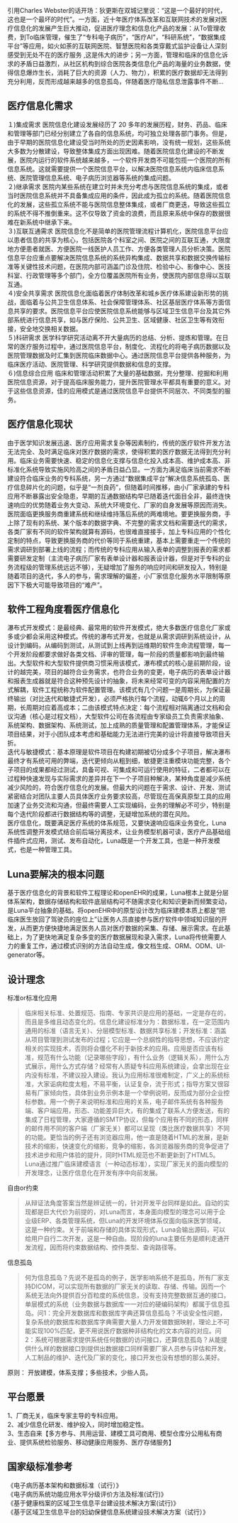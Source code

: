 引用Charles Webster的话开场：狄更斯在双城记里说：“这是一个最好的时代，这也是一个最坏的时代”。一方面，近十年医疗体系改革和互联网技术的发展对医疗信息化的发展产生巨大推动，促进医疗理念和信息化产品的发展：从To管理收费，到To临床管理，催生了“专科电子病历”，“医疗AI”，“科研系统”，“数据集成平台”等应用，如火如荼的互联网医院、智慧医院和各类穿戴式监护设备让人深刻感受到无处不在的医疗服务 ,这是伟大的进步；另一方面，管理和临床的信息化诉求的矛盾日益激烈，从社区机构到综合医院各类信息化产品的海量的业务数据，使得信息爆炸生长，消耗了巨大的资源（人力、物力），积累的医疗数据却无法得到充分利用，反而形成越来越多的信息孤岛，伴随着医疗隐私信息泄露事件不断...
## 医疗信息化需求
１)集成需求
医院信息化建设发展经历了 20 多年的发展历程，财务、药品、临床和管理等部门已经分别建立了各自的信息系统，均可独立处理各部门事务。但是，由于早期的医院信息化建设受当时所处的历史因素影响，没有统一规划，这些系统大多数为分散建设，导致整体集成方面出现困难。随着医院信息化建设的不断发展，医院内运行的软件系统越来越多，一个软件开发商不可能包揽一个医院的所有信息系统。这就需要提供一个医院信息平台，以解决医院信息系统内临床信息系统、医院管理信息系统、电子病历浏览器等系统的集成问题。</br>
２)继承需求
医院内某些系统在建立时并未充分考虑与医院信息系统的集成，或者当时医院信息系统并不具备集成应用的条件，因此成为孤立的系统。随着医院信息化的发展，这些孤立系统不能与医院信息整体集成，或者厂商更迭，导致这些孤立的系统不得不推倒重来。这不仅导致了资金的浪费，而且原来系统中保存的数据很难在新系统中继承下来。</br>
３)互联互通需求
医院信息化不是简单的医院管理流程计算机化，医院信息平台应以患者信息的共享为核心，包括医院各个科室之间、医院之间的互联互通，大限度地方便患者就医、方便医院一线医护人员工作、方便各类管理人员分析决策。医院信息平台应重点要解决医院信息系统的系统异构集成、数据共享和数据交换传输标准等关键性技术问题，在医院内部可涵盖门诊及住院、检验中心、影像中心、医技科室、行政管理等多个部门，全方位覆盖医院所有业务，使医院内部信息得以互联互通。</br>
４)安全共享需求
医院信息化面临着医疗体制改革和城乡医疗体系建设新形势的挑战，面临着与公共卫生信息体系、社会保障管理体系、社区基层医疗体系等方面信息共享的要求。医院信息平台应使医院信息系统能够与区域卫生信息平台及其它外部系统进行信息共享，如与医疗保险、公共卫生、区域健康、社区卫生等有效衔接，安全地交换相关数据。</br>
５)科研需求
医学科学研究活动离不开大量病历的总结、分析、提炼和管理。在日常的医疗服务过程中，通过医院信息平台，制度化、流程化的将电子病历数据以及医院管理数据及时汇集到医院临床数据中心。通过医院信息平台提供各种服务，为临床医疗活动、医院管理、科学研究提供数据和信息的支撑。</br>
６)信息综合应用
临床和管理活动积累了大量的基础数据，充分整理、挖掘和利用医院信息资源，对于提高临床服务能力，提升医院管理水平都具有重要的意义。对于这些信息资源，佳的应用模式是通过医院信息平台提供不同层次、不同类型的服务。</br>
## 医疗信息化现状
由于医学知识发展迅速、医疗应用需求复杂等因素制约，传统的医疗软件开发方法无法完全、及时满足临床对医疗数据的需求，使得积累的医疗数据无法得到充分利用。临床业务需要快速、稳定的信息化支撑与信息化投入成本高、维护成本高、非标准化系统导致实施风险高之间的矛盾日益凸显。一方面为满足临床当前需求不断建设符合临床业务的专科系统，另一方通过“数据集成平台”解决信息系统孤岛、医疗信息碎片化的问题，似乎是“一剂良药”，但随着时间推移，由小厂家承建的专科应用不断暴露出安全隐患，早期的互通数据结构早已随着迭代面目全非，最终连快速响应的优势随着业务大变动、系统大环境变化、厂家的自身发展等原因而消失。医院面临更换服务商重建系统和继续维持落后系统的两难境地。要更换服务商，手上除了现有的系统、某个版本的数据字典、不完整的需求文档和需要迭代的需求，各类厂家有不同的软件架构就算有源码，也很难直接接手，加上专科应用的个性化定制的特点，导致更换服务商的代价等同于系统重建，基本上需要重走一个传统的需求调研到部署上线的流程；而传统的专科应用从输入表单的调整到报表的需求都需要研发定制（主流电子病历厂家有表单设计器和报表设计器，但是对于专科的业务流程级的管理系统远远不够），无疑增加了服务的响应时间和研发投入，特别是随着项目的迭代，多人的参与，需求理解的偏差，小厂家信息化服务水平限制等原因下下极大可能导致项目的“难产”。
## 软件工程角度看医疗信息化
瀑布式开发模式：是最经典、最常用的软件开发模式，绝大多数医疗信息化厂家或多或少都会采用这种模式。传统的瀑布式开发，也就是从需求调研到系统设计，从设计到编码，从编码到测试，从测试到上线再到运维期的软件生命流程管理，每一个开发阶段都要求做好各类文档、评审的管理，每一阶段的质量都影响到最终输出。大型软件和大型软件提供商习惯采用该模式，瀑布模式的核心是前期阶段，设计的越完美，项目的越符合业务需求，也符合业务的变更，电子病历的表单设计器和报表生成器就是符合这种预先设计的抽象，将未来经常可变的内容采用配置的方式解耦，软件工程统称为软件配置管理。该模式有几个问题一是周期长，为保证最终输出（对比迭代和敏捷式开发），必须严格执行每个流程，动辄6个月以上的周期，长周期对应着高成本；二由该模式特点决定：每个流程相对隔离通过文档和会议沟通（核心是过程文档），大型软件公司在各流程由专家级员工负责需求抽象、系统架构、数据架构、系统测试，加上成熟的质量管理和配置管理体系，才能保证项目结果，对于小团队成本考虑和基础能力无法进行完美的设计将直接导致项目夭折。</br>
迭代与敏捷模式：基本原理是软件项目在构建初期被切分成多个子项目，解决瀑布最终才有系统可用的弊端，迭代更倾向从粗到细，敏捷更注重模块功能完整，各个子项目的成果都经过测试，具备可视、可集成和可运行使用的特征，二者都可以在过程种快速发现与实际需求的差异并在下一个子项目种解决，某种角度是减少系统减少风险的，符合医疗信息化的发展。但最大的问题在于需求、设计、开发、测试紧密结合对团队主要人员具体医疗业务要求较高，尽管现在高保真原型工具的应用加速了业务交流和沟通，但最终需要人工实现编码，业务的理解必不可少，特别是每个迭代阶段都进行数据结构等的调整，无疑增加系统的潜在风险。</br>
医疗信息化，既要满足医疗系统的体系规范，又要快速响应临床业务变化，Luna系统性调整开发模式结合前后端分离技术，让业务模型机器可读，医疗产品基础组件插件式应用，测试、发布自动化，Luna既是一个开发工具，也是一种开发模式，也是一种管理工具。</br>
## Luna要解决的根本问题
基于医疗信息化的背景和软件工程理论和openEHR的成果，Luna根本上就是分层体系架构，数据存储结构和软件底层结构可不随需求变化和知识更新而频繁变动，是Luna平台抽象的基础。将openEHR中的原型设计改为临床建模本质上都是“把临床医生放回了驾驶员的座位上”让医务人员直接参与医疗软件中领域知识层的开发，从而更方便快捷地满足医务人员对医疗数据的采集、存储、展示需求。在此基础上，为了更快地满足复杂多变的医疗数据展现和录入需求，Luna将传统需要人力的重复工作，通过模式识别的方法自动生成，像文档生成、ORM、ODM、UI-generator等。
## 设计理念
标准or标准化应用
> 临床相关标准、处置规范、指南、专家共识是应用的基础，一定是存在的，而且是多维且动态变化的。信息化建设标准分为：数据标准，在一定范围内通用的标准（语言无关）、分层模型标准、数据共享标准；开发标准：涵盖从项目管理到测试发布的过程；它应是一个总纲性的指导思想，不应该约定相关的实现技术，否则将会僵化不利于新技术的应用。应用是否应该有标准，规范有什么功能（记录哪些字段），有什么业务（逻辑关系），用什么方式展示，用什么方式存储？经常有人质疑专科应用系统建设，会拿出现在业内没有标准，不建议投入建设。我认为应用标准很难制定，广义上的系统标准，大家诟病粒度太粗，不易平衡，认证复杂，流于形式；指导方案又很容易有厂家倾向性，具体到业务示例本是一个举例说明，反而成为部分企业控标参数。用一个例子来说明标准和应用的关系，电子邮件系统有各种服务端、客户端应用，形态、功能差异巨大，有的集成了联系人方便发送，有的集成了日程管理，大家遵循的SMTP协议，但每个应用有不同的形态，同样的邮件用不同的客户端（厂家无关）都可以呈现（类比医疗数据共享）不同的功能。更恰当的例子还有浏览器应用，他一直是随着HTML的发展，是新技术的缩影，快速变化的缩影，竞争的缩影，各浏览器服务商的竞争促进了技术进步和用户体验的提升，同时HTML规范也不断更新到了HTML5。Luna通过推广临床建模语言（一种动态标准），实现厂家无关的面向模型的开发理念，让医疗信息化在开发有序中向前发展。

自由or约束
> 从辩证法角度答案当然是辨证统一的，针对开发平台同样是如此。自动的实现都是巨大代价为前提的，对Luna而言，本身面向模型的理念可以用于企业级ERP、各类管理系统，但Luna的开发环境体系仅面向临床医学领域，这是一种约束。关于前端和存储的具体实现形式，Luna会输出源码，可以给用户自行二次开发，这是一种自由。现阶段的luna主要任务是顺利走通开发流程，因而将约束数据结构、控件类型、查询路径等。

信息孤岛
> 何为信息孤岛？先说不是孤岛的例子，医学影响系统不是孤岛，所有厂家支持DICOM，可以实现所有数据的厂家无关的读取、存储、传输。因而一个系统无法向外提供百分百粒度的系统信息，没有支持完整数据互通的接口，单层模式的系统（业务数据与数据库一一对应的硬编码架构）都属于信息孤岛。问1：完全开发数据库和数据库字典还算信息孤岛？不谈安全性问题，复杂系统的数据库和数据库字典需要大量人力开发做数据映射，理论上不可能实现100%匹配，更不用说医疗数据种非结构化的文本内容的对应。问2：系统可根据需求提供系统任何数据的访问接口，还算信息孤岛？从能提供什么样的数据接口到提供出数据接口同样需要厂家人员参与评估和开发，人工制品的维护、迭代及厂家的变化，接口开发也没有想想的那么美好。

原则： 开放建模，体系支撑；多些技术，少些人员。

## 平台愿景

1、厂商无关，临床专家主导的专科应用。</br>
2、减少信息化研发、维护投入，同时增加稳定性。</br>
3、生态自来【多方参与、共用运营、建模工具可商用、模型仓库分公用私有商业、提供系统检验服务、移动健康应用服务、医疗存储服务】</br>

## 国家级标准参考
《电子病历基本架构和数据标准（试行）》</br>
《电子病历系统功能应用水平分级评价方法及标准(试行)》</br>
《基于健康档案的区域卫生信息平台建设技术解决方案(试行)》</br>
《基于区域卫生信息平台的妇幼保健信息系统建设技术解决方案（试行）》</br>























 
 
 
 
 




